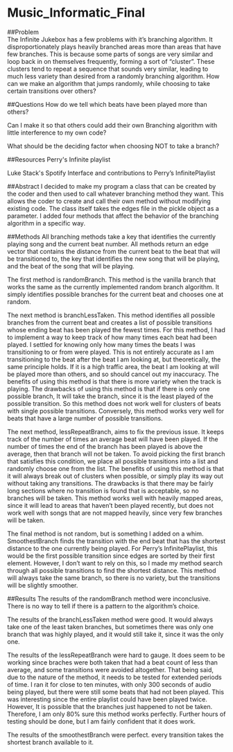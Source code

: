 # Music_Informatic_Final

##Problem     
The Infinite Jukebox has a few problems with it’s branching algorithm. It disproportionately plays heavily branched areas more than areas that have few branches. This is because some parts of songs are very similar and loop back in on themselves frequently, forming a sort of “cluster”. These clusters tend to repeat a sequence that sounds very similar, leading to much less variety than desired from a randomly branching algorithm. How can we make an algorithm that jumps randomly, while choosing to take certain transitions over others?
      
##Questions
How do we tell which beats have been played more than others?
   
Can I make it so that others could add their own Branching algorithm with little interference to my own code?
   
What should be the deciding factor when choosing NOT to take a branch?

##Resources
Perry's Infinite playlist
   
Luke Stack's Spotify Interface and contributions to Perry’s InfinitePlaylist

##Abstract
I decided to make my program a class that can be created by the coder and then used to call whatever branching method they want. This allows the coder to create and call their own method without modifying existing code.  The class itself takes the edges file in the pickle object as a parameter. I added four methods that affect the behavior of the branching algorithm in a specific way. 

##Methods
All branching methods take a key that identifies the currently playing song and the current beat number. All methods return an edge vector that contains the distance from the current beat to the beat that will be transitioned to, the key that identifies the new song that will be playing, and the beat of the song that will be playing.
   
The first method is randomBranch. This method is the vanilla branch that works the same as the currently implemented random branch algorithm. It simply identifies possible branches for the current beat and chooses one at random.
   
The next method is branchLessTaken. This method identifies all possible branches from the current beat and creates a list of possible transitions whose ending beat has been played the fewest times. For this method, I had to implement a way to keep track of how many times each beat had been played. I settled for knowing only how many times the beats I was transitioning to or from were played. This is not entirely accurate as I am transitioning to the beat after the beat I am looking at, but theoretically, the same principle holds. If it is a high traffic area, the beat I am looking at will be played more than others, and so should cancel out my inaccuracy. The benefits of using this method is that there is more variety when the track is playing. The drawbacks of using this method is that if there is only one possible branch, It will take the branch, since it is the least played of the possible transition. So this method does not work well for clusters of beats with single possible transitions. Conversely, this method works very well for beats that have a large number of possible transitions.
   
The next method, lessRepeatBranch, aims to fix the previous issue. It keeps track of the number of times an average beat will have been played. If the number of times the end of the branch has been played is above the average, then that branch will not be taken. To avoid picking the first branch that satisfies this condition, we place all possible transitions into a list and randomly choose one from the list. The benefits of using this method is that it will always break out of clusters when possible, or simply play its way out without taking any transitions. The drawbacks is that there may be fairly long sections where no transition is found that is acceptable, so no branches will be taken. This method works well with heavily mapped areas, since it will lead to areas that haven’t been played recently, but does not work well with songs that are not mapped heavily, since very few branches will be taken.
   
The final method is not random, but is something I added on a whim. SmoothestBranch finds the transition with the end beat that has the shortest distance to the one currently being played. For Perry’s InfinitePlaylist, this would be the first possible transition since edges are sorted by their first element. However, I don’t want to rely on this, so I made my method search through all possible transitions to find the shortest distance. This method will always take the same branch, so there is no variety, but the transitions will be slightly smoother.

##Results
The results of the randomBranch method were inconclusive. There is no way to tell if there is a pattern to the algorithm’s choice.
   
The results of the branchLessTaken method were good. It would always take one of the least taken branches, but sometimes there was only one branch that was highly played, and it would still take it, since it was the only one.
   
The results of the lessRepeatBranch were hard to gauge. It does seem to be working since braches were both taken that had a beat count of less than average, and some transitions were avoided altogether. That being said, due to the nature of the method, it needs to be tested for extended periods of time. I ran it for close to ten minutes, with only 300 seconds of audio being played, but there were still some beats that had not been played. This was interesting since the entire playlist could have been played twice. However, It is possible that the branches just happened to not be taken. Therefore, I am only 80% sure this method works perfectly. Further hours of testing should be done, but I am fairly confident that it does work.
   
The results of the smoothestBranch were perfect. every transition takes the shortest branch available to it.

